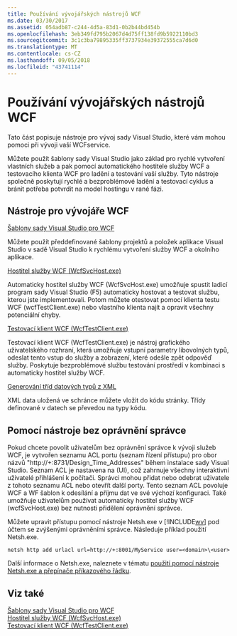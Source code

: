 ```yaml
---
title: Používání vývojářských nástrojů WCF
ms.date: 03/30/2017
ms.assetid: 054adb87-c244-4d5a-83d1-0b2b44bd454b
ms.openlocfilehash: 3eb349fd795b2067d4d75ff138fd9b5922110bd3
ms.sourcegitcommit: 3c1c3ba79895335ff3737934e39372555ca7d6d0
ms.translationtype: MT
ms.contentlocale: cs-CZ
ms.lasthandoff: 09/05/2018
ms.locfileid: "43741114"
---
```

# <a name="using-the-wcf-development-tools"></a>Používání vývojářských nástrojů WCF
Tato část popisuje nástroje pro vývoj sady Visual Studio, které vám mohou pomoci při vývoji vaší WCFservice.  
  
 Můžete použít šablony sady Visual Studio jako základ pro rychlé vytvoření vlastních služeb a pak pomocí automatického hostitele služby WCF a testovacího klienta WCF pro ladění a testování vaší služby. Tyto nástroje společně poskytují rychlé a bezproblémové ladění a testovací cyklus a bránit potřeba potvrdit na model hostingu v rané fázi.  
  
## <a name="the-wcf-developer-tools"></a>Nástroje pro vývojáře WCF  
 [Šablony sady Visual Studio pro WCF](../../../docs/framework/wcf/wcf-vs-templates.md)  
  
 Můžete použít předdefinované šablony projektů a položek aplikace Visual Studio v sadě Visual Studio k rychlému vytvoření služby WCF a okolního aplikace.  
  
 [Hostitel služby WCF (WcfSvcHost.exe)](../../../docs/framework/wcf/wcf-service-host-wcfsvchost-exe.md)  
  
 Automaticky hostitel služby WCF (WcfSvcHost.exe) umožňuje spustit ladicí program sady Visual Studio (F5) automaticky hostovat a testovat službu, kterou jste implementovali. Potom můžete otestovat pomocí klienta testu WCF (wcfTestClient.exe) nebo vlastního klienta najít a opravit všechny potenciální chyby.  
  
 [Testovací klient WCF (WcfTestClient.exe)](../../../docs/framework/wcf/wcf-test-client-wcftestclient-exe.md)  
  
 Testovací klient WCF (WcfTestClient.exe) je nástroj grafického uživatelského rozhraní, která umožňuje vstupní parametry libovolných typů, odeslat tento vstup do služby a zobrazení, které odešle zpět odpověď služby. Poskytuje bezproblémové službu testování prostředí v kombinaci s automaticky hostitel služby WCF.  
  
 [Generování tříd datových typů z XML](../../../docs/framework/wcf/generating-data-type-classes-from-xml.md)  
  
 XML data uložená ve schránce můžete vložit do kódu stránky. Třídy definované v datech se převedou na typy kódu.  
  
## <a name="using-the-tools-without-administrator-privilege"></a>Pomocí nástroje bez oprávnění správce  
 Pokud chcete povolit uživatelům bez oprávnění správce k vývoji služeb WCF, je vytvořen seznamu ACL portu (seznam řízení přístupu) pro obor názvů "http://+:8731/Design_Time_Addresses" během instalace sady Visual Studio. Seznam ACL je nastavena na (UI), což zahrnuje všechny interaktivní uživatelé přihlášení k počítači. Správci mohou přidat nebo odebrat uživatele z tohoto seznamu ACL nebo otevřít další porty. Tento seznam ACL povoluje WCF a WF šablon k odesílání a příjmu dat ve své výchozí konfiguraci. Také umožňuje uživatelům používat automaticky hostitel služby WCF (wcfSvcHost.exe) bez nutnosti přidělení oprávnění správce.  
  
 Můžete upravit přístupu pomocí nástroje Netsh.exe v [!INCLUDE[wv](../../../includes/wv-md.md)] pod účtem se zvýšenými oprávněními správce. Následuje příklad použití Netsh.exe.  
  
```  
netsh http add urlacl url=http://+:8001/MyService user=<domain>\<user>  
```  
  
 Další informace o Netsh.exe, naleznete v tématu [použití pomocí nástroje Netsh.exe a přepínače příkazového řádku](https://go.microsoft.com/fwlink/?LinkId=97877).  
  
## <a name="see-also"></a>Viz také  
 [Šablony sady Visual Studio pro WCF](../../../docs/framework/wcf/wcf-vs-templates.md)  
 [Hostitel služby WCF (WcfSvcHost.exe)](../../../docs/framework/wcf/wcf-service-host-wcfsvchost-exe.md)  
 [Testovací klient WCF (WcfTestClient.exe)](../../../docs/framework/wcf/wcf-test-client-wcftestclient-exe.md)
